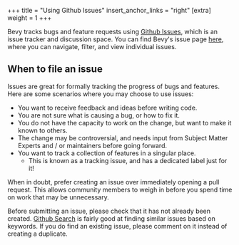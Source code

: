 +++
title = "Using Github Issues"
insert_anchor_links = "right"
[extra]
weight = 1
+++

Bevy tracks bugs and feature requests using [Github Issues], which is an issue tracker and discussion space. You can find Bevy's issue page [here](https://github.com/bevyengine/bevy/issues), where you can navigate, filter, and view individual issues.

[Github Issues]: https://docs.github.com/en/issues/tracking-your-work-with-issues/about-issues

## When to file an issue

Issues are great for formally tracking the progress of bugs and features. Here are some scenarios where you may choose to use issues:

- You want to receive feedback and ideas before writing code.
- You are not sure what is causing a bug, or how to fix it.
- You do not have the capacity to work on the change, but want to make it known to others.
- The change may be controversial, and needs input from Subject Matter Experts and / or maintainers before going forward.
- You want to track a collection of features in a singular place.
    - This is known as a tracking issue, and has a dedicated label just for it!

When in doubt, prefer creating an issue over immediately opening a pull request. This allows community members to weigh in before you spend time on work that may be unnecessary.

Before submitting an issue, please check that it has not already been created. [Github Search] is fairly good at finding similar issues based on keywords. If you do find an existing issue, please comment on it instead of creating a duplicate.

[Github Search]: https://github.com/search?q=repo%3Abevyengine%2Fbevy&type=issues
